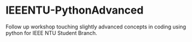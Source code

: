# IEEENTU-PythonAdvanced
Follow up workshop touching slightly advanced concepts in coding using python for IEEE NTU Student Branch.
